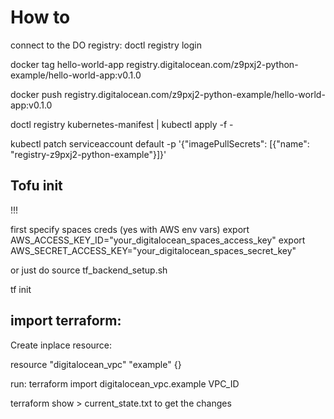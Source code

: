 # How to


connect to the DO registry:
doctl registry login

docker tag hello-world-app registry.digitalocean.com/z9pxj2-python-example/hello-world-app:v0.1.0


docker push registry.digitalocean.com/z9pxj2-python-example/hello-world-app:v0.1.0

doctl registry kubernetes-manifest | kubectl apply -f -

kubectl patch serviceaccount default -p '{"imagePullSecrets": [{"name": "registry-z9pxj2-python-example"}]}'


## Tofu init

!!!

first specify spaces creds (yes with AWS env vars)
export AWS_ACCESS_KEY_ID="your_digitalocean_spaces_access_key"
export AWS_SECRET_ACCESS_KEY="your_digitalocean_spaces_secret_key"

or just do source tf_backend_setup.sh

tf init

## import terraform:

Create inplace resource:

resource "digitalocean_vpc" "example" {}

run: terraform import digitalocean_vpc.example VPC_ID

terraform show > current_state.txt to get the changes


